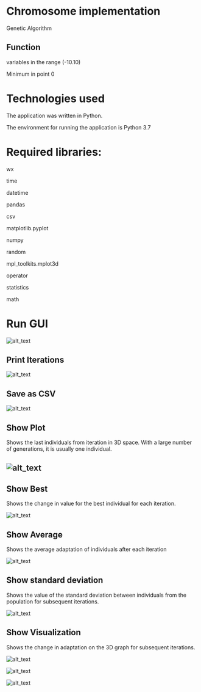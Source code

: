 <h1>Chromosome implementation</h1>


<p>Genetic Algorithm
</p>
<h2>Function</h2>


<p>
variables in the range (-10.10)
</p>
<p>
Minimum in point 0
</p>
<h1>Technologies used</h1>


<p>
The application was written in Python.
</p>
<p>
The environment for running the application is Python 3.7
</p>
<h1>Required libraries:</h1>


<p>
wx 
</p>
<p>
time
</p>
<p>
datetime
</p>
<p>
pandas
</p>
<p>
csv
</p>
<p>
matplotlib.pyplot
</p>
<p>
numpy 
</p>
<p>
random
</p>
<p>
mpl_toolkits.mplot3d
</p>
<p>
operator 
</p>
<p>
statistics
</p>
<p>
math
</p>
<h1>Run GUI</h1>


<p>


<img src="images/Screenshot_1.jpg" width="" alt="alt_text" title="image_tooltip">

</p>
<h2>Print Iterations </h2>


<p>


<img src="images/Screenshot_2.jpg" width="" alt="alt_text" title="image_tooltip">

</p>
<h2>Save as CSV </h2>


<p>

<img src="images/Screenshot_3.jpg" width="" alt="alt_text" title="image_tooltip">

</p>
<h2>Show Plot</h2>


<p>
Shows the last individuals from iteration in 3D space. With a large number of generations, it is usually one individual.
</p>
<h2>

<img src="images/Screenshot_3.jpg" width="" alt="alt_text" title="image_tooltip">
</h2>


<h2>Show Best</h2>


<p>
Shows the change in value for the best individual for each iteration.
</p>
<p>


<img src="images/Screenshot_5.jpg" width="" alt="alt_text" title="image_tooltip">

</p>
<h2>Show Average </h2>


<p>
Shows the average adaptation of individuals after each iteration
</p>
<p>


<img src="images/Screenshot_6.jpg" width="" alt="alt_text" title="image_tooltip">

</p>
<h2>Show standard deviation</h2>


<p>
Shows the value of the standard deviation between individuals from the population for subsequent iterations.
</p>
<p>


<img src="images/Screenshot_7.jpg" width="" alt="alt_text" title="image_tooltip">

</p>
<h2>Show Visualization</h2>


<p>
Shows the change in adaptation on the 3D graph for subsequent iterations.
</p>
<p>


<img src="images/Screenshot_8.jpg" width="" alt="alt_text" title="image_tooltip">

</p>
<p>


<img src="images/Screenshot_9.jpg" width="" alt="alt_text" title="image_tooltip">

</p>
<p>


<img src="images/Screenshot_10.jpg" width="" alt="alt_text" title="image_tooltip">

</p>

